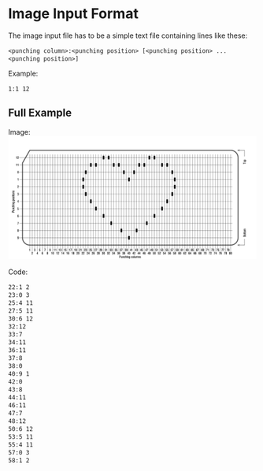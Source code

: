 # Image Input Format

The image input file has to be a simple text file containing lines like these:
```
<punching column>:<punching position> [<punching position> ... <punching position>]
```

Example:
```
1:1 12
```

## Full Example

Image:
![PunchedCard_ImageLayout](Fotos/PunchedCard_ImageLayout_144dpi.png)

Code:
```
22:1 2
23:0 3
25:4 11
27:5 11
30:6 12
32:12
33:7
34:11
36:11
37:8
38:0
40:9 1
42:0
43:8
44:11
46:11
47:7
48:12
50:6 12
53:5 11
55:4 11
57:0 3
58:1 2
```
